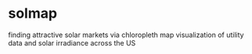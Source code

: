 # solmap
finding attractive solar markets via chloropleth map visualization of utility data and solar irradiance across the US
